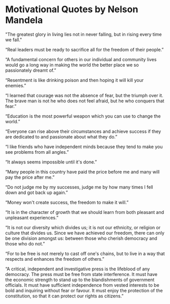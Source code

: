 # Motivational Quotes by Nelson Mandela

"The greatest glory in living lies not in never falling, but in rising every time we fall."

“Real leaders must be ready to sacrifice all for the freedom of their people.”

“A fundamental concern for others in our individual and community lives would go a long way in making the world the better place we so passionately dreamt of.”

“Resentment is like drinking poison and then hoping it will kill your enemies.”

“I learned that courage was not the absence of fear, but the triumph over it. The brave man is not he who does not feel afraid, but he who conquers that fear.”

“Education is the most powerful weapon which you can use to change the world.”

“Everyone can rise above their circumstances and achieve success if they are dedicated to and passionate about what they do.”

“I like friends who have independent minds because they tend to make you see problems from all angles.”

“It always seems impossible until it's done.”

“Many people in this country have paid the price before me and many will pay the price after me.”

“Do not judge me by my successes, judge me by how many times I fell down and got back up again.”

“Money won't create success, the freedom to make it will.”

“It is in the character of growth that we should learn from both pleasant and unpleasant experiences.”

“It is not our diversity which divides us; it is not our ethnicity, or religion or culture that divides us. Since we have achieved our freedom, there can only be one division amongst us: between those who cherish democracy and those who do not.”

“For to be free is not merely to cast off one's chains, but to live in a way that respects and enhances the freedom of others.”

“A critical, independent and investigative press is the lifeblood of any democracy. The press must be free from state interference. It must have the economic strength to stand up to the blandishments of government officials. It must have sufficient independence from vested interests to be bold and inquiring without fear or favour. It must enjoy the protection of the constitution, so that it can protect our rights as citizens.”
